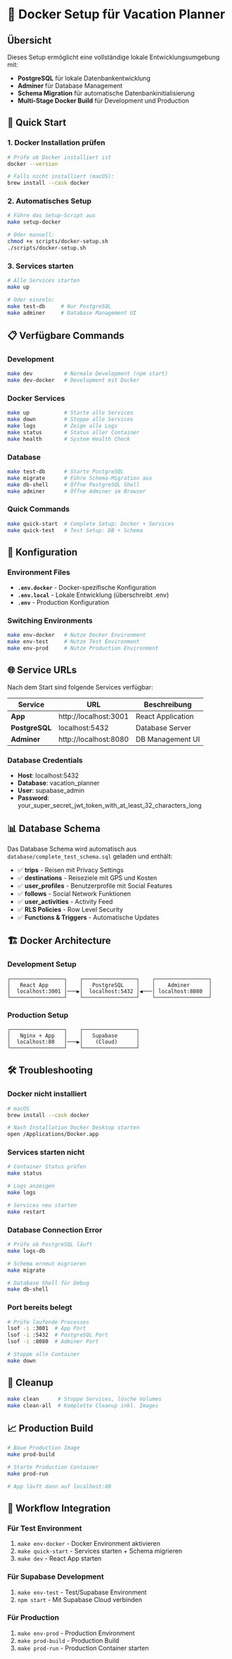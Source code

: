 # 🐳 Docker Setup für Vacation Planner

## Übersicht

Dieses Setup ermöglicht eine vollständige lokale Entwicklungsumgebung mit:
- **PostgreSQL** für lokale Datenbankentwicklung
- **Adminer** für Database Management
- **Schema Migration** für automatische Datenbankinitialisierung
- **Multi-Stage Docker Build** für Development und Production

## 🚀 Quick Start

### 1. Docker Installation prüfen
```bash
# Prüfe ob Docker installiert ist
docker --version

# Falls nicht installiert (macOS):
brew install --cask docker
```

### 2. Automatisches Setup
```bash
# Führe das Setup-Script aus
make setup-docker

# Oder manuell:
chmod +x scripts/docker-setup.sh
./scripts/docker-setup.sh
```

### 3. Services starten
```bash
# Alle Services starten
make up

# Oder einzeln:
make test-db     # Nur PostgreSQL
make adminer     # Database Management UI
```

## 📋 Verfügbare Commands

### Development
```bash
make dev          # Normale Development (npm start)
make dev-docker   # Development mit Docker
```

### Docker Services
```bash
make up           # Starte alle Services
make down         # Stoppe alle Services
make logs         # Zeige alle Logs
make status       # Status aller Container
make health       # System Health Check
```

### Database
```bash
make test-db      # Starte PostgreSQL
make migrate      # Führe Schema-Migration aus
make db-shell     # Öffne PostgreSQL Shell
make adminer      # Öffne Adminer im Browser
```

### Quick Commands
```bash
make quick-start  # Complete Setup: Docker + Services
make quick-test   # Test Setup: DB + Schema
```

## 🔧 Konfiguration

### Environment Files
- **`.env.docker`** - Docker-spezifische Konfiguration
- **`.env.local`** - Lokale Entwicklung (überschreibt .env)
- **`.env`** - Production Konfiguration

### Switching Environments
```bash
make env-docker   # Nutze Docker Environment
make env-test     # Nutze Test Environment
make env-prod     # Nutze Production Environment
```

## 🌐 Service URLs

Nach dem Start sind folgende Services verfügbar:

| Service | URL | Beschreibung |
|---------|-----|--------------|
| **App** | http://localhost:3001 | React Application |
| **PostgreSQL** | localhost:5432 | Database Server |
| **Adminer** | http://localhost:8080 | DB Management UI |

### Database Credentials
- **Host**: localhost:5432
- **Database**: vacation_planner
- **User**: supabase_admin
- **Password**: your_super_secret_jwt_token_with_at_least_32_characters_long

## 📊 Database Schema

Das Database Schema wird automatisch aus `database/complete_test_schema.sql` geladen und enthält:

- ✅ **trips** - Reisen mit Privacy Settings
- ✅ **destinations** - Reiseziele mit GPS und Kosten
- ✅ **user_profiles** - Benutzerprofile mit Social Features
- ✅ **follows** - Social Network Funktionen
- ✅ **user_activities** - Activity Feed
- ✅ **RLS Policies** - Row Level Security
- ✅ **Functions & Triggers** - Automatische Updates

## 🏗️ Docker Architecture

### Development Setup
```
┌─────────────────┐    ┌─────────────────┐    ┌─────────────────┐
│   React App     │    │   PostgreSQL    │    │    Adminer      │
│  localhost:3001 │───▶│  localhost:5432 │◀───│ localhost:8080  │
└─────────────────┘    └─────────────────┘    └─────────────────┘
```

### Production Setup
```
┌─────────────────┐    ┌─────────────────┐
│   Nginx + App   │    │   Supabase      │
│  localhost:80   │───▶│    (Cloud)      │
└─────────────────┘    └─────────────────┘
```

## 🛠️ Troubleshooting

### Docker nicht installiert
```bash
# macOS
brew install --cask docker

# Nach Installation Docker Desktop starten
open /Applications/Docker.app
```

### Services starten nicht
```bash
# Container Status prüfen
make status

# Logs anzeigen
make logs

# Services neu starten
make restart
```

### Database Connection Error
```bash
# Prüfe ob PostgreSQL läuft
make logs-db

# Schema erneut migrieren
make migrate

# Database Shell für Debug
make db-shell
```

### Port bereits belegt
```bash
# Prüfe laufende Processes
lsof -i :3001  # App Port
lsof -i :5432  # PostgreSQL Port
lsof -i :8080  # Adminer Port

# Stoppe alle Container
make down
```

## 🧹 Cleanup

```bash
make clean      # Stoppe Services, lösche Volumes
make clean-all  # Komplette Cleanup inkl. Images
```

## 📈 Production Build

```bash
# Baue Production Image
make prod-build

# Starte Production Container
make prod-run

# App läuft dann auf localhost:80
```

## 🔄 Workflow Integration

### Für Test Environment
1. `make env-docker` - Docker Environment aktivieren
2. `make quick-start` - Services starten + Schema migrieren
3. `make dev` - React App starten

### Für Supabase Development
1. `make env-test` - Test/Supabase Environment
2. `npm start` - Mit Supabase Cloud verbinden

### Für Production
1. `make env-prod` - Production Environment
2. `make prod-build` - Production Build
3. `make prod-run` - Production Container starten